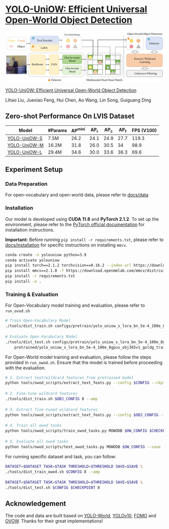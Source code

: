 # [YOLO-UniOW: Efficient Universal Open-World Object Detection]()

![yolo-uniow](./assets/yolo-uniow.jpg)

[YOLO-UniOW: Efficient Universal Open-World Object Detection]()

Lihao Liu, Juexiao Feng, Hui Chen, Ao Wang, Lin Song, Guiguang Ding

## Zero-shot Performance On LVIS Dataset

| Model                                                        | #Params | $\mathrm{AP^{mini}}$ | $\mathrm{AP_r}$ | $\mathrm{AP_c}$ | $\mathrm{AP_f}$ | FPS (V100) |
| ------------------------------------------------------------ | ------- | -------------------- | --------------- | --------------- | --------------- | ---------- |
| [YOLO-UniOW-S](https://huggingface.co/leonnil/yolo-uniow/resolve/main/yolo_uniow_s_lora_bn_5e-4_100e_8gpus_obj365v1_goldg_train_lvis_minival.pth) | 7.5M    | 26.2                 | 24.1            | 24.9            | 27.7            | 119.3       |
| [YOLO-UniOW-M](https://huggingface.co/leonnil/yolo-uniow/resolve/main/yolo_uniow_m_lora_bn_5e-4_100e_8gpus_obj365v1_goldg_train_lvis_minival.pth) | 16.2M   | 31.8                 | 26.0            | 30.5            | 34              | 98.9       |
| [YOLO-UniOW-L](https://huggingface.co/leonnil/yolo-uniow/resolve/main/yolo_uniow_l_lora_bn_5e-4_100e_8gpus_obj365v1_goldg_train_lvis_minival.pth) | 29.4M   | 34.6                 | 30.0            | 33.6            | 36.3            | 69.6       |

## Experiment Setup

### Data Preparation

For open-vocabulary and open-world data, please refer to [docs/data](./docs/data.md)

### Installation

Our model is developed using **CUDA 11.8** and **PyTorch 2.1.2**. To set up the environment, please refer to the [PyTorch official documentation](https://pytorch.org/get-started/locally/) for installation instructions.  

**Important:** Before running `pip install -r requirements.txt`, please refer to [docs/installation](./docs/installation.md) for specific instructions on installing `mmcv`.

```bash
conda create -n yolouniow python=3.9
conda activate yolouniow
pip install torch==2.1.2 torchvision==0.16.2 --index-url https://download.pytorch.org/whl/cu118
pip install mmcv==2.1.0 -f https://download.openmmlab.com/mmcv/dist/cu118/torch2.1/index.html
pip install -r requirements.txt
pip install -e .
```

### Training & Evaluation

For Open-Vocabulary model training and evaluation, please refer to `run_ovod.sh`

```bash
# Train Open-Vocabulary Model
./tools/dist_train.sh configs/pretrain/yolo_uniow_s_lora_bn_5e-4_100e_8gpus_obj365v1_goldg_train_lvis_minival.py 8 --amp

# Evaluate Open-Vocabulary Model
./tools/dist_test.sh configs/pretrain/yolo_uniow_s_lora_bn_5e-4_100e_8gpus_obj365v1_goldg_train_lvis_minival.py \
    pretrained/yolo_uniow_s_lora_bn_5e-4_100e_8gpus_obj365v1_goldg_train_lvis_minival.pth 8
```

For Open-World model training and evaluation, please follow the steps provided in `run_owod.sh`. Ensure that the model is trained before proceeding with the evaluation.

```bash
# 1. Extract text/wildcard features from pretrained model
python tools/owod_scripts/extract_text_feats.py --config $CONFIG --ckpt $CHECKPOINT --save_path $EMBEDS_PATH

# 2. Fine-tune wildcard features
./tools/dist_train.sh $OBJ_CONFIG 8 --amp

# 3. Extract fine-tuned wildcard features
python tools/owod_scripts/extract_text_feats.py --config $OBJ_CONFIG --save_path $EMBEDS_PATH --extract_tuned

# 4. Train all owod tasks
python tools/owod_scripts/train_owod_tasks.py MOWODB $OW_CONFIG $CHECKPOINT

# 5. Evaluate all owod tasks
python tools/owod_scripts/test_owod_tasks.py MOWODB $OW_CONFIG --save
```

For running specific dataset and task, you can follow:

```bash
DATASET=$DATASET TASK=$TASK THRESHOLD=$THRESHOLD SAVE=$SAVE \
./tools/dist_train_owod.sh $CONFIG 8 --amp

DATASET=$DATASET TASK=$TASK THRESHOLD=$THRESHOLD SAVE=$SAVE \
./tools/dist_test.sh $CONFIG $CHECKPOINT 8
```

## Acknowledgement

The code and data are built based on [YOLO-World](https://github.com/AILab-CVC/YOLO-World),  [YOLOv10](https://github.com/Trami1995/YOLOv10), [FOMO](https://github.com/orrzohar/FOMO) and [OVOW](https://github.com/343gltysprk/ovow/). Thanks for their great implementations!
